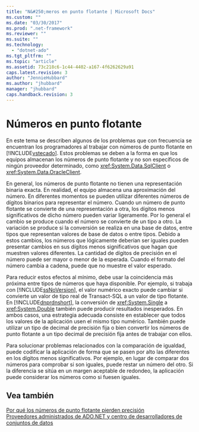 ```yaml
---
title: "N&#250;meros en punto flotante | Microsoft Docs"
ms.custom: ""
ms.date: "03/30/2017"
ms.prod: ".net-framework"
ms.reviewer: ""
ms.suite: ""
ms.technology: 
  - "dotnet-ado"
ms.tgt_pltfrm: ""
ms.topic: "article"
ms.assetid: 73c218c6-1c44-4402-a167-4f6262629a91
caps.latest.revision: 3
author: "JennieHubbard"
ms.author: "jhubbard"
manager: "jhubbard"
caps.handback.revision: 3
---
```

# N&#250;meros en punto flotante
En este tema se describen algunos de los problemas que con frecuencia se encuentran los programadores al trabajar con números de punto flotante en [!INCLUDE[vstecado](../../../../includes/vstecado-md.md)].  Estos problemas se deben a la forma en que los equipos almacenan los números de punto flotante y no son específicos de ningún proveedor determinado, como <xref:System.Data.SqlClient> o <xref:System.Data.OracleClient>.  
  
 En general, los números de punto flotante no tienen una representación binaria exacta.  En realidad, el equipo almacena una aproximación del número.  En diferentes momentos se pueden utilizar diferentes números de dígitos binarios para representar el número.  Cuando un número de punto flotante se convierte de una representación a otra, los dígitos menos significativos de dicho número pueden variar ligeramente.  Por lo general el cambio se produce cuando el número se convierte de un tipo a otro.  La variación se produce si la conversión se realiza en una base de datos, entre tipos que representan valores de base de datos o entre tipos.  Debido a estos cambios, los números que lógicamente deberían ser iguales pueden presentar cambios en sus dígitos menos significativos que hagan que muestren valores diferentes.  La cantidad de dígitos de precisión en el número puede ser mayor o menor de la esperada.  Cuando el formato del número cambia a cadena, puede que no muestre el valor esperado.  
  
 Para reducir estos efectos al mínimo, debe usar la coincidencia más próxima entre tipos de números que haya disponible.  Por ejemplo, si trabaja con [!INCLUDE[ssNoVersion](../../../../includes/ssnoversion-md.md)], el valor numérico exacto puede cambiar si convierte un valor de tipo real de Transact\-SQL a un valor de tipo flotante.  En [!INCLUDE[dnprdnshort](../../../../includes/dnprdnshort-md.md)], la conversión de <xref:System.Single> a <xref:System.Double> también puede producir resultados inesperados.  En ambos casos, una estrategia adecuada consiste en establecer que todos los valores de la aplicación usen el mismo tipo numérico.  También puede utilizar un tipo de decimal de precisión fija o bien convertir los números de punto flotante a un tipo decimal de precisión fija antes de trabajar con ellos.  
  
 Para solucionar problemas relacionados con la comparación de igualdad, puede codificar la aplicación de forma que se pasen por alto las diferentes en los dígitos menos significativos.  Por ejemplo, en lugar de comparar dos números para comprobar si son iguales, puede restar un número del otro.  Si la diferencia se sitúa en un margen aceptable de redondeo, la aplicación puede considerar los números como si fuesen iguales.  
  
## Vea también  
 [Por qué los números de punto flotante pierden precisión](../Topic/Why%20Floating-Point%20Numbers%20May%20Lose%20Precision.md)   
 [Proveedores administrados de ADO.NET y centro de desarrolladores de conjuntos de datos](http://go.microsoft.com/fwlink/?LinkId=217917)